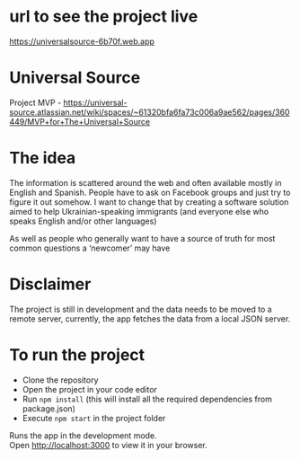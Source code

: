 # url to see the project live

https://universalsource-6b70f.web.app

# Universal Source
Project MVP -  https://universal-source.atlassian.net/wiki/spaces/~61320bfa6fa73c006a9ae562/pages/360449/MVP+for+The+Universal+Source

# The idea
The information is scattered around the web and often available mostly in English and Spanish. People have to ask on Facebook groups and just try to figure it out somehow. I want to change that by creating a software solution aimed to help Ukrainian-speaking immigrants (and everyone else who speaks English and/or other languages)

 As well as people who generally want to have a source of truth for most common questions a ‘newcomer’ may have

# Disclaimer

The project is still in development and the data needs to be moved to a remote server, currently, the app fetches the data from a local JSON server.


# To run the project

- Clone the repository
- Open the project in your code editor
- Run `npm install` (this will install all the required dependencies from package.json)
- Execute `npm start` in the project folder

Runs the app in the development mode.\
Open [http://localhost:3000](http://localhost:3000) to view it in your browser.

